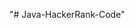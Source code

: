 "# Java-HackerRank-Code"

<!-- # Hackerrank Java Challenge - Hello World

## Problem Statement

Welcome to the world of Java! In this challenge, we practice printing to stdout.

The code stubs in your editor declare a `Solution` class and a `main` method.
Complete the main method by copying the two lines of code below and pasting them inside the body of your main method.

```java
System.out.println("Hello, World.");
System.out.println("Hello, Java.");
``` -->
